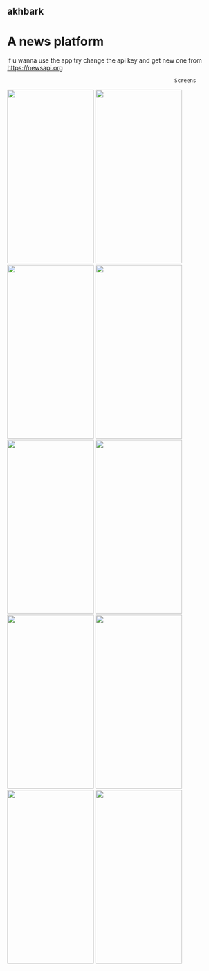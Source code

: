 
## akhbark

# A news platform


if u wanna use the app try change the api key and get new one from https://newsapi.org

                                                          Screens 



<img src="https://user-images.githubusercontent.com/106692644/217558018-568a6d65-743f-45d1-bdcf-485c5958afe4.jpg" width="200" height="400" /> <img src="https://user-images.githubusercontent.com/106692644/217591945-b0e50ba0-7ee5-4695-88f1-bc6ed9f3b6d3.jpg" width="200" height="400" /> <img src="https://user-images.githubusercontent.com/106692644/217592139-02d82697-43b8-4c07-aa1e-f1197f55aa5d.jpg" width="200" height="400" /> <img src="https://user-images.githubusercontent.com/106692644/217595373-8d391481-af9c-4b63-9c62-1d9a28f36141.jpg" width="200" height="400" /> <img src="https://user-images.githubusercontent.com/106692644/217595573-daa75339-0357-4335-b610-c863b2a99bb5.jpg" width="200" height="400" /> <img src="https://user-images.githubusercontent.com/106692644/217595705-e92d24eb-785f-4fa5-8731-4140878e5d80.jpg" width="200" height="400" /> <img src="https://user-images.githubusercontent.com/106692644/217595837-54d8724a-1f49-457d-bad8-e3bd553c8042.jpg" width="200" height="400" /> <img src="https://user-images.githubusercontent.com/106692644/217597567-cae02222-f184-48ed-a183-c3fff81d6ff5.jpg" width="200" height="400" /> <img src="https://user-images.githubusercontent.com/106692644/217597737-c724f5dd-ceb6-4988-8f2f-e2f025e9af06.jpg" width="200" height="400" /> <img src="https://user-images.githubusercontent.com/106692644/217597838-a7f679e5-c943-4f30-95e4-cc1820897d62.jpg" width="200" height="400" />
